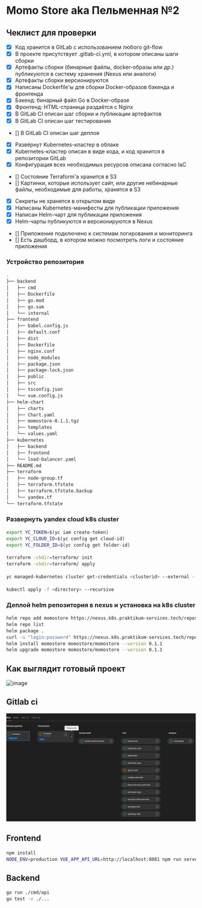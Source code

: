 # Momo Store aka Пельменная №2

## Чеклист для проверки
- [x] Код хранится в GitLab с использованием любого git-flow
- [x] В проекте присутствует .gitlab-ci.yml, в котором описаны шаги сборки
- [x] Артефакты сборки (бинарные файлы, docker-образы или др.) публикуются в систему хранения (Nexus или аналоги)
- [x] Артефакты сборки версионируются
- [x] Написаны Dockerfile'ы для сборки Docker-образов бэкенда и фронтенда
- [x] Бэкенд: бинарный файл Go в Docker-образе
- [x] Фронтенд: HTML-страница раздаётся с Nginx
- [x] В GitLab CI описан шаг сборки и публикации артефактов
- [x] В GitLab CI описан шаг тестирования
- [] В GitLab CI описан шаг деплоя
- [x] Развёрнут Kubernetes-кластер в облаке
- [x] Kubernetes-кластер описан в виде кода, и код хранится в репозитории GitLab
- [x] Конфигурация всех необходимых ресурсов описана согласно IaC
- [] Состояние Terraform'а хранится в S3
- [] Картинки, которые использует сайт, или другие небинарные файлы, необходимые для работы, хранятся в S3
- [x] Секреты не хранятся в открытом виде
- [x] Написаны Kubernetes-манифесты для публикации приложения
- [x] Написан Helm-чарт для публикации приложения
- [x] Helm-чарты публикуются и версионируются в Nexus
- [] Приложение подключено к системам логирования и мониторинга
- [] Есть дашборд, в котором можно посмотреть логи и состояние приложения


### Устройство репозитория

```bash
.
├── backend
│   ├── cmd
│   ├── Dockerfile
│   ├── go.mod
│   ├── go.sum
│   └── internal
├── frontend
│   ├── babel.config.js
│   ├── default.conf
│   ├── dist
│   ├── Dockerfile
│   ├── nginx.conf
│   ├── node_modules
│   ├── package.json
│   ├── package-lock.json
│   ├── public
│   ├── src
│   ├── tsconfig.json
│   └── vue.config.js
├── helm-chart
│   ├── charts
│   ├── Chart.yaml
│   ├── momostore-0.1.1.tgz
│   ├── templates
│   └── values.yaml
├── kubernetes
│   ├── backend
│   ├── frontend
│   └── load-balancer.yaml
├── README.md
├── terraform
│   ├── node-group.tf
│   ├── terraform.tfstate
│   ├── terraform.tfstate.backup
│   └── yandex.tf
└── terraform.tfstate

```

### Развернуть yandex cloud k8s cluster
```bash
export YC_TOKEN=$(yc iam create-token)
export YC_CLOUD_ID=$(yc config get cloud-id)
export YC_FOLDER_ID=$(yc config get folder-id)

terraform -chdir=terraform/ init
terraform -chdir=terraform/ apply

yc managed-kubernetes cluster get-credentials <clusterid> --external --force

kubectl apply -f <directory> --recursive

```

### Деплой helm репозитория в nexus и установка на k8s cluster
```bash
helm repo add momostore https://nexus.k8s.praktikum-services.tech/repository/pavel_kozlov_momo_store --username "" --password ""
helm repo list
helm package .
curl -u "login:password" https://nexus.k8s.praktikum-services.tech/repository/pavel_kozlov_momo_store/ --upload-file momostore-0.1.1.tgz
helm install momostore momostore/momostore --version 0.1.1
helm upgrade momostore momostore/momostore --version 0.1.1

```

## Как выглядит готовый проект
<img width="900" alt="image" src="https://user-images.githubusercontent.com/9394918/167876466-2c530828-d658-4efe-9064-825626cc6db5.png">

## Gitlab ci
![gitlabci](./gitlabci.png)

## Frontend

```bash
npm install
NODE_ENV=production VUE_APP_API_URL=http://localhost:8081 npm run serve
```

## Backend

```bash
go run ./cmd/api
go test -v ./... 
```
